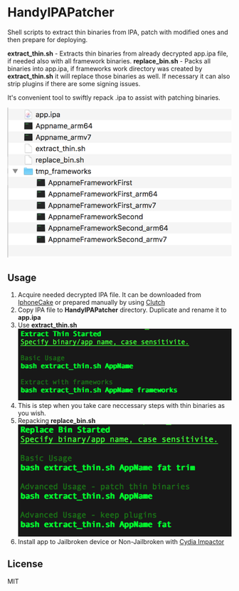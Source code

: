 # HandyIPAPatcher

Shell scripts to extract thin binaries from IPA, patch with modified ones and then prepare for deploying.<br>

<b>extract_thin.sh</b> - Extracts thin binaries from already decrypted app.ipa file, if needed also with all framework binaries.
<b>replace_bin.sh</b> - Packs all binaries into app.ipa, if frameworks work directory was created by <b>extract_thin.sh</b> it will replace those binaries as well. If necessary it can also strip plugins if there are some signing issues.

It's convenient tool to swiftly repack .ipa to assist with patching binaries.

![workdir](/screenshots/workdir.png?raw=true)

## Usage
1. Acquire needed decrypted IPA file. It can be downloaded from [IphoneCake](https://www.iphonecake.com) or prepared manually by using [Clutch](https://github.com/KJCracks/Clutch)
2. Copy IPA file to <b>HandyIPAPatcher</b> directory. Duplicate and rename it to <b>app.ipa</b>
3. Use <b>extract_thin.sh</b>
![workdir](/screenshots/extract_thin.png?raw=true)
4. This is step when you take care neccessary steps with thin binaries as you wish.
5. Repacking <b>replace_bin.sh</b>
<br>![workdir](/screenshots/replace_bin.png?raw=true)
6. Install app to Jailbroken device or Non-Jailbroken with [Cydia Impactor](http://www.cydiaimpactor.com)

## License
MIT
